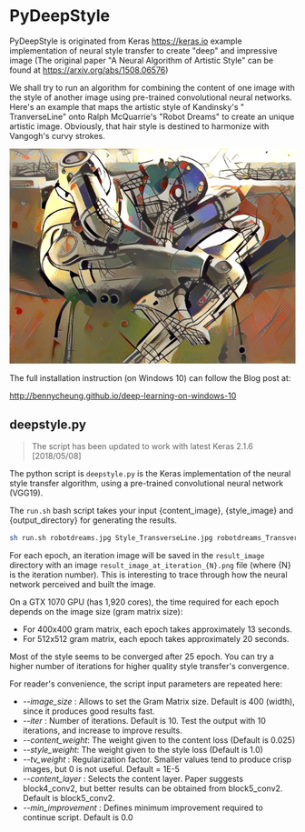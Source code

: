 # PyDeepStyle

PyDeepStyle is originated from Keras <https://keras.io> example implementation of neural style transfer to create "deep" and impressive image (The original paper "A Neural Algorithm of Artistic Style" can be found at <https://arxiv.org/abs/1508.06576>)

We shall try to run an algorithm for combining the content of one image with the style of another image using pre-trained convolutional neural networks. Here's an example that maps the artistic style of Kandinsky's " TranverseLine" onto Ralph McQuarrie's "Robot Dreams" to create an unique artistic image. Obviously, that hair style is destined to harmonize with Vangogh's curvy strokes.

![Sample Artistic Style Transfer Algorithm](images/Sample_robotdreams_TransverseLine.png)

The full installation instruction (on Windows 10) can follow the Blog post at:

<http://bennycheung.github.io/deep-learning-on-windows-10>

## deepstyle.py

> The script has been updated to work with latest Keras 2.1.6 [2018/05/08]

The python script is `deepstyle.py` is the Keras implementation of the neural style transfer algorithm, using a pre-trained convolutional neural network (VGG19).

The `run.sh` bash script takes your input {content_image}, {style_image} and {output_directory} for generating the results.

```bash
sh run.sh robotdreams.jpg Style_TransverseLine.jpg robotdreams_TransverseLine
```

For each epoch, an iteration image will be saved in the `result_image` directory with an image `result_image_at_iteration_{N}.png` file (where {N} is the iteration number). This is interesting to trace through how the neural network perceived and built the image.

On a GTX 1070 GPU (has 1,920 cores), the time required for each epoch depends on the image size (gram matrix size):

* For 400x400 gram matrix, each epoch takes approximately 13 seconds.
* For 512x512 gram matrix, each epoch takes approximately 20 seconds.

Most of the style seems to be converged after 25 epoch. You can try a higher number of iterations for higher quality style transfer's convergence.

For reader's convenience, the script input parameters are repeated here:

* *--image_size* : Allows to set the Gram Matrix size. Default is 400 (width), since it produces good results fast.
* *--iter* : Number of iterations. Default is 10. Test the output with 10 iterations, and increase to improve results.
* *--content_weight*: The weight given to the content loss (Default is 0.025)
* *--style_weight*: The weight given to the style loss (Default is 1.0)
* *--tv_weight* : Regularization factor. Smaller values tend to produce crisp images, but 0 is not useful. Default = 1E-5
* *--content_layer* : Selects the content layer. Paper suggests block4_conv2, but better results can be obtained from block5_conv2. Default is block5_conv2.
* *--min_improvement* : Defines minimum improvement required to continue script. Default is 0.0
